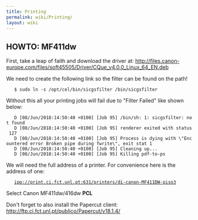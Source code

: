 ```yaml
---
title: Printing
permalink: wiki/Printing/
layout: wiki
---
```


HOWTO: MF411dw
--------------

First, take a leap of faith and download the driver at:
<http://files.canon-europe.com/files/soft45505/Driver/CQue_v4.0.0_Linux_64_EN.deb>

We need to create the following link so the filter can be found on the
path!

`   $ sudo ln -s /opt/cel/bin/sicgsfilter /bin/sicgsfilter`

Without this all your printing jobs will fail due to "Filter Failed"
like shown below:

`   D [08/Jun/2018:14:50:40 +0100] [Job 95] /bin/sh: 1: sicgsfilter: not found`  
`   D [08/Jun/2018:14:50:40 +0100] [Job 95] renderer exited with status 127`  
`   D [08/Jun/2018:14:50:40 +0100] [Job 95] Process is dying with \"Encountered error Broken pipe during fwrite\", exit stat 1`  
`   D [08/Jun/2018:14:50:40 +0100] [Job 95] Cleaning up...`  
`   D [08/Jun/2018:14:50:40 +0100] [Job 95] Killing pdf-to-ps`

We will need the full address of a printer. For convenience here is the
address of one:

`   `[`ipp://print.ci.fct.unl.pt:631/printers/di-canon-MF411DW-piso3`](ipp://print.ci.fct.unl.pt:631/printers/di-canon-MF411DW-piso3)

Select Canon MF411dw/416dw **PCL**

Don't forget to also install the Papercut client:
<http://ftp.ci.fct.unl.pt/publico/Papercut/v18.1.4/>
